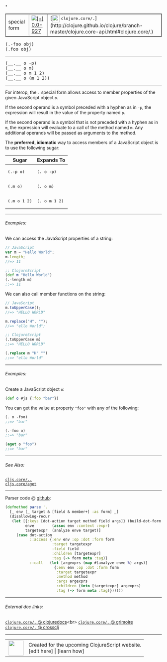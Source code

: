 ## .



 <table border="1">
<tr>
<td>special form</td>
<td><a href="https://github.com/cljsinfo/cljs-api-docs/tree/0.0-927"><img valign="middle" alt="[+] 0.0-927" title="Added in 0.0-927" src="https://img.shields.io/badge/+-0.0--927-lightgrey.svg"></a> </td>
<td>
[<img height="24px" valign="middle" src="http://i.imgur.com/1GjPKvB.png"> <samp>clojure.core/.</samp>](http://clojure.github.io/clojure/branch-master/clojure.core-api.html#clojure.core/.)
</td>
</tr>
</table>

<samp>(.-foo obj)</samp><br>
<samp>(.foo obj)</samp><br>

---

 <samp>
(__.__ o -p)<br>
</samp>
 <samp>
(__.__ o m)<br>
</samp>
 <samp>
(__.__ o m 1 2)<br>
</samp>
 <samp>
(__.__ o (m 1 2))<br>
</samp>

---

For interop, the `.` special form allows access to member properties of the
given JavaScript object `o`.

If the second operand is a symbol preceded with a hyphen as in `-p`, the
expression will result in the value of the property named `p`.

If the second operand is a symbol that is not preceded with a hyphen as in `m`,
the expression will evaluate to a call of the method named `m`.  Any additional
operands will be passed as arguments to the method.

The __preferred, idiomatic__ way to access members of a JavaScript object is to
use the following sugar:

<table class="code-tbl-9bef6">
  <thead>
    <tr>
      <th>Sugar</th>
      <th>Expands To</th></tr>
  </thead>
  <tbody>
    <tr>
      <td><pre>(.-p o)</pre></td>
      <td><pre>(. o -p)</pre></td>
    </tr>
    <tr>
      <td><pre>(.m o)</pre></td>
      <td><pre>(. o m)</pre></td>
    </tr>
    <tr>
      <td><pre>(.m o 1 2)</pre></td>
      <td><pre>(. o m 1 2)</pre></td>
    </tr>
  </tbody>
</table>



---

###### Examples:

We can access the JavaScript properties of a string:

```js
// JavaScript
var m = "Hello World";
m.length;
//=> 11
```

```clj
;; ClojureScript
(def m "Hello World")
(.-length m)
;;=> 11
```

We can also call member functions on the string:

```js
// JavaScript
m.toUpperCase();
//=> "HELLO WORLD"

m.replace("H", "");
//=> "ello World";
```

```clj
;; ClojureScript
(.toUpperCase m)
;;=> "HELLO WORLD"

(.replace m "H" "")
;;=> "ello World"
```



---
###### Examples:

Create a JavaScript object `o`:

```clj
(def o #js {:foo "bar"})
```

You can get the value at property `"foo"` with any of the following:

```clj
(. o -foo)
;;=> "bar"

(.-foo o)
;;=> "bar"

(aget o "foo")
;;=> "bar"
```



---

###### See Also:

[`cljs.core/..`](../cljs.core/DOTDOT.md)<br>
[`cljs.core/aget`](../cljs.core/aget.md)<br>

---




Parser code @ [github](https://github.com/clojure/clojurescript/blob/r2197/src/clj/cljs/analyzer.clj#L1236-L1254):

```clj
(defmethod parse '.
  [_ env [_ target & [field & member+] :as form] _]
  (disallowing-recur
   (let [{:keys [dot-action target method field args]} (build-dot-form [target field member+])
         enve        (assoc env :context :expr)
         targetexpr  (analyze enve target)]
     (case dot-action
           ::access {:env env :op :dot :form form
                     :target targetexpr
                     :field field
                     :children [targetexpr]
                     :tag (-> form meta :tag)}
           ::call   (let [argexprs (map #(analyze enve %) args)]
                      {:env env :op :dot :form form
                       :target targetexpr
                       :method method
                       :args argexprs
                       :children (into [targetexpr] argexprs)
                       :tag (-> form meta :tag)})))))
```

<!--
Repo - tag - source tree - lines:

 <pre>
clojurescript @ r2197
└── src
    └── clj
        └── cljs
            └── <ins>[analyzer.clj:1236-1254](https://github.com/clojure/clojurescript/blob/r2197/src/clj/cljs/analyzer.clj#L1236-L1254)</ins>
</pre>

-->

---



###### External doc links:

[`clojure.core/.` @ clojuredocs](http://clojuredocs.org/clojure.core/_.)<br>
[`clojure.core/.` @ grimoire](http://conj.io/store/v1/org.clojure/clojure/1.7.0-beta3/clj/clojure.core/./)<br>
[`clojure.core/.` @ crossclj](http://crossclj.info/fun/clojure.core/..html)<br>

---

 <table>
<tr><td>
<img valign="middle" align="right" width="48px" src="http://i.imgur.com/Hi20huC.png">
</td><td>
Created for the upcoming ClojureScript website.<br>
[edit here] | [learn how]
</td></tr></table>

[edit here]:https://github.com/cljsinfo/cljs-api-docs/blob/master/cljsdoc/special/DOT.cljsdoc
[learn how]:https://github.com/cljsinfo/cljs-api-docs/wiki/cljsdoc-files

<!--

This information was too distracting to show to readers, but I'll leave it
commented here since it is helpful to:

- pretty-print the data used to generate this document
- and show how to retrieve that data



The API data for this symbol:

```clj
{:description "For interop, the `.` special form allows access to member properties of the\ngiven JavaScript object `o`.\n\nIf the second operand is a symbol preceded with a hyphen as in `-p`, the\nexpression will result in the value of the property named `p`.\n\nIf the second operand is a symbol that is not preceded with a hyphen as in `m`,\nthe expression will evaluate to a call of the method named `m`.  Any additional\noperands will be passed as arguments to the method.\n\nThe __preferred, idiomatic__ way to access members of a JavaScript object is to\nuse the following sugar:\n\n<table class=\"code-tbl-9bef6\">\n  <thead>\n    <tr>\n      <th>Sugar</th>\n      <th>Expands To</th></tr>\n  </thead>\n  <tbody>\n    <tr>\n      <td><pre>(.-p o)</pre></td>\n      <td><pre>(. o -p)</pre></td>\n    </tr>\n    <tr>\n      <td><pre>(.m o)</pre></td>\n      <td><pre>(. o m)</pre></td>\n    </tr>\n    <tr>\n      <td><pre>(.m o 1 2)</pre></td>\n      <td><pre>(. o m 1 2)</pre></td>\n    </tr>\n  </tbody>\n</table>",
 :ns "special",
 :name ".",
 :signature ["[o -p]" "[o m]" "[o m 1 2]" "[o (m 1 2)]"],
 :history [["+" "0.0-927"]],
 :type "special form",
 :related ["cljs.core/.." "cljs.core/aget"],
 :full-name-encode "special/DOT",
 :source {:code "(defmethod parse '.\n  [_ env [_ target & [field & member+] :as form] _]\n  (disallowing-recur\n   (let [{:keys [dot-action target method field args]} (build-dot-form [target field member+])\n         enve        (assoc env :context :expr)\n         targetexpr  (analyze enve target)]\n     (case dot-action\n           ::access {:env env :op :dot :form form\n                     :target targetexpr\n                     :field field\n                     :children [targetexpr]\n                     :tag (-> form meta :tag)}\n           ::call   (let [argexprs (map #(analyze enve %) args)]\n                      {:env env :op :dot :form form\n                       :target targetexpr\n                       :method method\n                       :args argexprs\n                       :children (into [targetexpr] argexprs)\n                       :tag (-> form meta :tag)})))))",
          :title "Parser code",
          :repo "clojurescript",
          :tag "r2197",
          :filename "src/clj/cljs/analyzer.clj",
          :lines [1236 1254]},
 :usage ["(.-foo obj)" "(.foo obj)"],
 :examples [{:id "22ccbb",
             :content "We can access the JavaScript properties of a string:\n\n```js\n// JavaScript\nvar m = \"Hello World\";\nm.length;\n//=> 11\n```\n\n```clj\n;; ClojureScript\n(def m \"Hello World\")\n(.-length m)\n;;=> 11\n```\n\nWe can also call member functions on the string:\n\n```js\n// JavaScript\nm.toUpperCase();\n//=> \"HELLO WORLD\"\n\nm.replace(\"H\", \"\");\n//=> \"ello World\";\n```\n\n```clj\n;; ClojureScript\n(.toUpperCase m)\n;;=> \"HELLO WORLD\"\n\n(.replace m \"H\" \"\")\n;;=> \"ello World\"\n```"}
            {:id "7c5e58",
             :content "Create a JavaScript object `o`:\n\n```clj\n(def o #js {:foo \"bar\"})\n```\n\nYou can get the value at property `\"foo\"` with any of the following:\n\n```clj\n(. o -foo)\n;;=> \"bar\"\n\n(.-foo o)\n;;=> \"bar\"\n\n(aget o \"foo\")\n;;=> \"bar\"\n```"}],
 :full-name "special/.",
 :clj-symbol "clojure.core/."}

```

Retrieve the API data for this symbol:

```clj
;; from Clojure REPL
(require '[clojure.edn :as edn])
(-> (slurp "https://raw.githubusercontent.com/cljsinfo/cljs-api-docs/catalog/cljs-api.edn")
    (edn/read-string)
    (get-in [:symbols "special/."]))
```

-->
